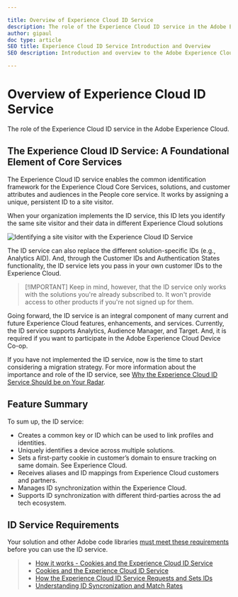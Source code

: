 ```yaml
---

title: Overview of Experience Cloud ID Service
description: The role of the Experience Cloud ID service in the Adobe Experience Cloud.
author: gipaul
doc type: article
SEO title: Experience Cloud ID Service Introduction and Overview
SEO description: Introduction and overview to the Adobe Experience Cloud ID Service

---
```


# Overview of Experience Cloud ID Service
The role of the Experience Cloud ID service in the Adobe Experience Cloud.

## The Experience Cloud ID Service: A Foundational Element of Core Services
The Experience Cloud ID service enables the common identification framework for the Experience Cloud Core Services, solutions, and customer attributes and audiences in the People core service. It works by assigning a unique, persistent ID to a site visitor. 

When your organization implements the ID service, this ID lets you identify the same site visitor and their data in different Experience Cloud solutions

![](media/getting-started-overview/with-without-id-service.png "Identifying a site visitor with the Experience Cloud ID Service")

The ID service can also replace the different solution-specific IDs (e.g., Analytics AID). And, through the Customer IDs and Authentication States functionality, the ID service lets you pass in your own customer IDs to the Experience Cloud. 

>[!IMPORTANT] Keep in mind, however, that the ID service only works with the solutions you're already subscribed to. It won't provide access to other products if you're not signed up for them. 

Going forward, the ID service is an integral component of many current and future Experience Cloud features, enhancements, and services. Currently, the ID service supports Analytics, Audience Manager, and Target. And, it is required if you want to participate in the Adobe Experience Cloud Device Co-op. 

If you have not implemented the ID service, now is the time to start considering a migration strategy. For more information about the importance and role of the ID service, see [Why the Experience Cloud ID Service Should be on Your Radar](http://blogs.adobe.com/digitalmarketing/analytics/why-new-adobe-marketing-cloud-id-service-should-be-on-your-radar/).

## Feature Summary
To sum up, the ID service:

+ Creates a common key or ID which can be used to link profiles and identities.
+ Uniquely identifies a device across multiple solutions.
+ Sets a first-party cookie in customer’s domain to ensure tracking on same domain. See Experience Cloud.
+ Receives aliases and ID mappings from Experience Cloud customers and partners.
+ Manages ID synchronization within the Experience Cloud.
+ Supports ID synchronization with different third-parties across the ad tech ecosystem.

## ID Service Requirements
Your solution and other Adobe code libraries [must meet these requirements](../getting-started/test-page-for-links.md) before you can use the ID service.

>+ [How it works - Cookies and the Experience Cloud ID Service](getting-started-cookies-id-service.md)
>+ [Cookies and the Experience Cloud ID Service](getting-started-cookies.md)
>+ [How the Experience Cloud ID Service Requests and Sets IDs](getting-started-id-request.md)
>+ [Understanding ID Syncronization and Match Rates](getting-started-match-rates.md)
